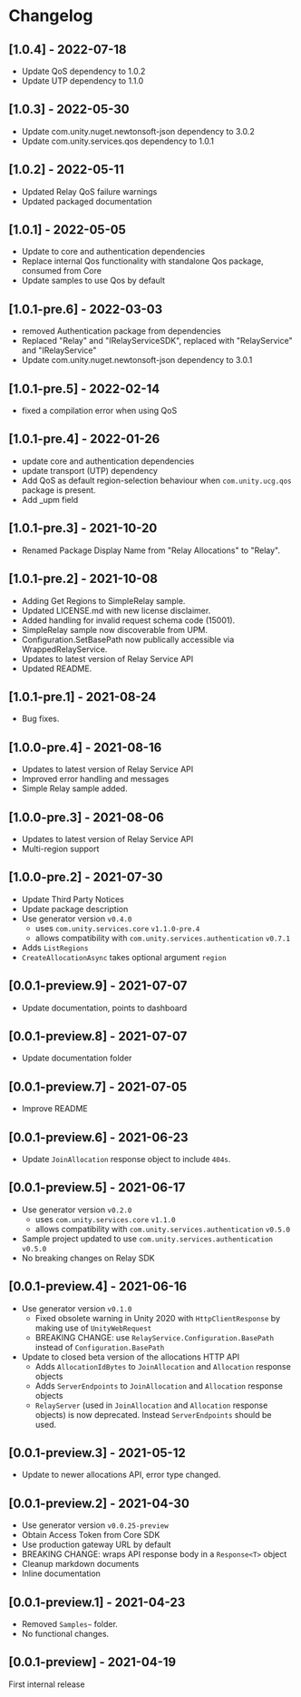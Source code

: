 # Changelog

## [1.0.4] - 2022-07-18
* Update QoS dependency to 1.0.2
* Update UTP dependency to 1.1.0

## [1.0.3] - 2022-05-30
* Update com.unity.nuget.newtonsoft-json dependency to 3.0.2
* Update com.unity.services.qos dependency to 1.0.1

## [1.0.2] - 2022-05-11
* Updated Relay QoS failure warnings
* Updated packaged documentation

## [1.0.1] - 2022-05-05

* Update to core and authentication dependencies
* Replace internal Qos functionality with standalone Qos package, consumed from Core
* Update samples to use Qos by default

## [1.0.1-pre.6] - 2022-03-03

* removed Authentication package from dependencies
* Replaced "Relay" and "IRelayServiceSDK", replaced with "RelayService" and "IRelayService"
* Update com.unity.nuget.newtonsoft-json dependency to 3.0.1

## [1.0.1-pre.5] - 2022-02-14

* fixed a compilation error when using QoS

## [1.0.1-pre.4] - 2022-01-26

* update core and authentication dependencies
* update transport (UTP) dependency
* Add QoS as default region-selection behaviour when `com.unity.ucg.qos` package is present.
* Add _upm field

## [1.0.1-pre.3] - 2021-10-20

* Renamed Package Display Name from "Relay Allocations" to "Relay".

## [1.0.1-pre.2] - 2021-10-08

* Adding Get Regions to SimpleRelay sample.
* Updated LICENSE.md with new license disclaimer. 
* Added handling for invalid request schema code (15001).
* SimpleRelay sample now discoverable from UPM.
* Configuration.SetBasePath now publically accessible via WrappedRelayService.
* Updates to latest version of Relay Service API
* Updated README.

## [1.0.1-pre.1] - 2021-08-24

* Bug fixes.

## [1.0.0-pre.4] - 2021-08-16

* Updates to latest version of Relay Service API
* Improved error handling and messages
* Simple Relay sample added.

## [1.0.0-pre.3] - 2021-08-06

* Updates to latest version of Relay Service API
* Multi-region support

## [1.0.0-pre.2] - 2021-07-30

* Update Third Party Notices
* Update package description
* Use generator version `v0.4.0`
    * uses `com.unity.services.core` `v1.1.0-pre.4`
    * allows compatibility with `com.unity.services.authentication` `v0.7.1`
* Adds `ListRegions`
* `CreateAllocationAsync` takes optional argument `region`

## [0.0.1-preview.9] - 2021-07-07

* Update documentation, points to dashboard

## [0.0.1-preview.8] - 2021-07-07

* Update documentation folder

## [0.0.1-preview.7] - 2021-07-05

* Improve README

## [0.0.1-preview.6] - 2021-06-23

* Update `JoinAllocation` response object to include `404s`.

## [0.0.1-preview.5] - 2021-06-17

* Use generator version `v0.2.0`
    * uses `com.unity.services.core` `v1.1.0`
    * allows compatibility with `com.unity.services.authentication` `v0.5.0`
* Sample project updated to use `com.unity.services.authentication` `v0.5.0`
* No breaking changes on Relay SDK

## [0.0.1-preview.4] - 2021-06-16

* Use generator version `v0.1.0`
    * Fixed obsolete warning in Unity 2020 with `HttpClientResponse` by making use
    of `UnityWebRequest`
    * BREAKING CHANGE: use `RelayService.Configuration.BasePath` instead of `Configuration.BasePath`
* Update to closed beta version of the allocations HTTP API
    * Adds `AllocationIdBytes` to `JoinAllocation` and `Allocation` response objects
    * Adds `ServerEndpoints` to `JoinAllocation` and `Allocation` response objects
    * `RelayServer` (used in `JoinAllocation` and `Allocation` response objects) is now deprecated. Instead `ServerEndpoints` should be used.


## [0.0.1-preview.3] - 2021-05-12

* Update to newer allocations API, error type changed.

## [0.0.1-preview.2] - 2021-04-30

* Use generator version `v0.0.25-preview`
* Obtain Access Token from Core SDK
* Use production gateway URL by default
* BREAKING CHANGE: wraps API response body in a `Response<T>` object
* Cleanup markdown documents
* Inline documentation

## [0.0.1-preview.1] - 2021-04-23

* Removed `Samples~` folder.
* No functional changes.

## [0.0.1-preview] - 2021-04-19

First internal release
